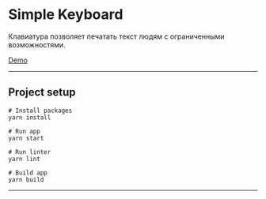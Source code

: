 # Simple Keyboard

Клавиатура позволяет печатать текст людям с ограниченными возможностями.

[Demo](https://berserg2010.github.io/SimpleKeyboard/)

---

## Project setup

```shell
# Install packages
yarn install

# Run app
yarn start

# Run linter
yarn lint

# Build app
yarn build
```

---
